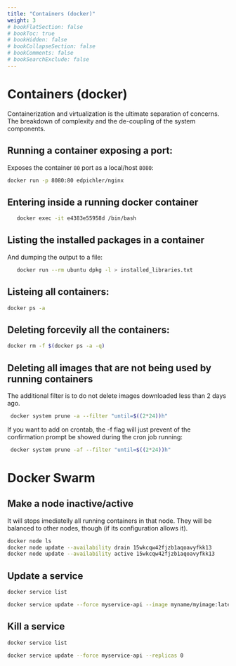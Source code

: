 ```yaml
---
title: "Containers (docker)"
weight: 3
# bookFlatSection: false
# bookToc: true
# bookHidden: false
# bookCollapseSection: false
# bookComments: false
# bookSearchExclude: false
---
```

# Containers (docker)
Containerization and virtualization is the ultimate separation of concerns. The breakdown of complexity and the de-coupling of the system components. 

## Running a container exposing a port:
Exposes the container `80` port as a local/host `8080`:
 ```bash
 docker run -p 8080:80 edpichler/nginx
 ```

 ## Entering inside a running docker container

 ``` bash
    docker exec -it e4383e55958d /bin/bash
 ```
## Listing the installed packages in a container
And dumping the output to a file:
 ``` bash
    docker run --rm ubuntu dpkg -l > installed_libraries.txt
 ```

## Listeing all containers:
 ```bash
 docker ps -a
 ``` 

## Deleting forcevily all the containers:
 ```bash
 docker rm -f $(docker ps -a -q)
 ```

## Deleting all images that are not being used by running containers
The additional filter is to do not delete images downloaded less than 2 days ago.
```bash
 docker system prune -a --filter "until=$((2*24))h"
```
If you want to add on crontab, the -f flag will just prevent of the confirmation prompt be showed during the cron job running:
```bash
 docker system prune -af --filter "until=$((2*24))h"
```

# Docker Swarm

## Make a node inactive/active
It will stops imediatelly all running containers in that node. They will be balanced to other nodes, though (if its configuration allows it).

``` bash 
docker node ls
docker node update --availability drain 15wkcqw42fjzb1aqoavyfkk13
docker node update --availability active 15wkcqw42fjzb1aqoavyfkk13
```

## Update a service

```bash 
docker service list

docker service update --force myservice-api --image myname/myimage:latest --update-order start-first --update-failure-action rollback --with-registry-auth  --replicas 1 --env-add FLYWAY_MIGRATE="false"
```

## Kill a service
``` bash
docker service list

docker service update --force myservice-api --replicas 0 
```
